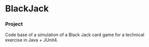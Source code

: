 # BlackJack

### Project
Code base of a simulation of a Black Jack card game for a technical exercise in Java + JUnit4.

